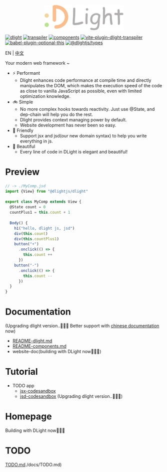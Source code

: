 <img src="./docs/imgs/logo_title.png" style="display:block; margin: auto; width: 50%;"/>

[![dlight](https://badgen.net/npm/v/@dlightjs/dlight?label=@dlightjs/dlight)](https://www.npmjs.com/package/@dlightjs/dlight)
[![transpiler](https://badgen.net/npm/v/@dlightjs/transpiler?label=@dlightjs/transpiler)](https://www.npmjs.com/package/@dlightjs/transpiler)
[![components](https://badgen.net/npm/v/@dlightjs/components?label=@dlightjs/components)](https://www.npmjs.com/package/@dlightjs/components)
[![vite-plugin-dlight-transpiler](https://badgen.net/npm/v/vite-plugin-dlight-transpiler?label=vite-plugin-dlight-transpiler)](https://www.npmjs.com/package/https://badgen.net/npm/v/vite-plugin-dlight-transpiler?label=vite-plugin-dlight-transpiler)
[![babel-plugin-optional-this](https://badgen.net/npm/v/babel-plugin-optional-this?label=babel-plugin-optional-this)](https://www.npmjs.com/package/babel-plugin-optional-this)
[![@dlightjs/types](https://badgen.net/npm/v/@dlightjs/types?label=@dlightjs/types)](https://www.npmjs.com/package/@dlightjs/types)

EN | [中文](./docs/zh/README.md)

Your modern web framework ~

* ⚡️ Performant
  * Dlight enhances code performance at compile time and directly manipulates the DOM, which makes the execution speed of the code as close to vanilla JavaScript as possible, even with limited optimization knowledge.
* 🚲 Simple
  * No more complex hooks towards reactivity. Just use @State, and dep-chain will help you do the rest.
  * Dlight provides context managing power by default.
  * Website development has never been so easy.
* 🍼 Friendly
  * Support jsx and jsd(our new domain syntax) to help you write everything in js.
* 🦋 Beautiful
  * Every line of code in DLight is elegant and beautiful!

# Preview
```js
// -> ./MyComp.jsd
import {View} from "@dlightjs/dlight"

export class MyComp extends View {
  @State count = 0  
  countPlus1 = this.count + 1  

  Body() {
    h1("hello, dlight js, jsd")
    div(this.count)
    div(this.countPlus1)
    button("+")
      .onclick(() => {
        this.count ++
      })
    button("-")
      .onclick(() => {
        this.count --
      })
  }
}
```

# Documentation

(Upgrading dlight version..👨🏻‍💻 Better support with [chinese documentation](./docs/zh/README.md) now)
* [README-dlight.md](./packages/@dlightjs/dlight/README.md)
* [README-components.md](./packages/@dlightjs/components/README.md)
* website-doc(building with DLight now👨🏻‍💻)

# Tutorial

* TODO app
  * [jsx-codesandbox](https://codesandbox.io/p/sandbox/dlight-todoapp-jsx-42t284)
  * [jsd-codesandbox](https://codesandbox.io/p/sandbox/dlight-todoapp-jsd-i8se5e)
  (Upgrading dlight version..👨🏻‍💻)

# Homepage

Building with DLight now👨🏻‍💻

# TODO

[TODO.md](./docs/TODO.md)./docs/TODO.md)
